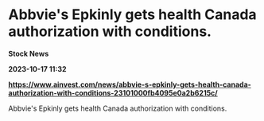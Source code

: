 # Abbvie's Epkinly gets health Canada authorization with conditions.
**Stock News**

**2023-10-17 11:32**

**https://www.ainvest.com/news/abbvie-s-epkinly-gets-health-canada-authorization-with-conditions-23101000fb4095e0a2b6215c/**

Abbvie's Epkinly gets health Canada authorization with conditions.